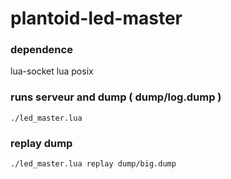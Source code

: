 # plantoid-led-master

### dependence
lua-socket
lua posix

### runs serveur and dump ( dump/log.dump )
```
./led_master.lua
```
### replay dump
```
./led_master.lua replay dump/big.dump
```
